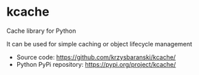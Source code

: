# kcache #

Cache library for Python

It can be used for simple caching or object lifecycle management

- Source code: https://github.com/krzysbaranski/kcache/
- Python PyPi repository: https://pypi.org/project/kcache/
